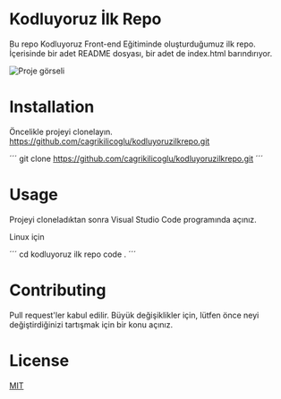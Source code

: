 # Kodluyoruz İlk Repo

Bu repo Kodluyoruz Front-end Eğitiminde oluşturduğumuz ilk repo. İçerisinde bir adet README dosyası, bir adet de index.html barındırıyor.

![Proje görseli](/desktop/GitHubProject)

# Installation

Öncelikle projeyi clonelayın. https://github.com/cagrikilicoglu/kodluyoruzilkrepo.git

´´´
git clone https://github.com/cagrikilicoglu/kodluyoruzilkrepo.git
´´´

# Usage

Projeyi cloneladıktan sonra Visual Studio Code programında açınız.

Linux için

´´´
cd kodluyoruz ilk repo
code .
´´´

# Contributing

Pull request'ler kabul edilir. Büyük değişiklikler için, lütfen önce neyi değiştirdiğinizi tartışmak için bir konu açınız.

# License

[MIT](https://choosealicense.com/licenses/mit/)
